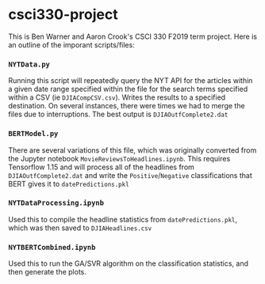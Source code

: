 # csci330-project
This is Ben Warner and Aaron Crook's CSCI 330 F2019 term project. Here is an outline of the imporant scripts/files:

### `NYTData.py`
Running this script will repeatedly query the NYT API for the articles within a given date range specified within the file for the search terms specified within a CSV (ie `DJIACompCSV.csv`). Writes the results to a specified destination. On several instances, there were times we had to merge the files due to interruptions. The best output is `DJIAOutfComplete2.dat`

### `BERTModel.py`

There are several variations of this file, which was originally converted from the Jupyter notebook `MovieReviewsToHeadlines.ipynb`. This requires Tensorflow 1.15 and will process all of the headlines from `DJIAOutfComplete2.dat` and write the `Positive`/`Negative` classifications that BERT gives it to `datePredictions.pkl`

### `NYTDataProcessing.ipynb`

Used this to compile the headline statistics from `datePredictions.pkl`, which was then saved to `DJIAHeadlines.csv`


### `NYTBERTCombined.ipynb`

Used this to run the GA/SVR algorithm on the classification statistics, and then generate the plots.
